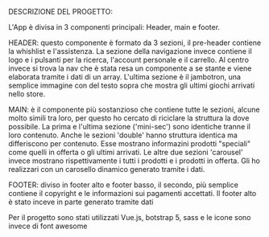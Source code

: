 DESCRIZIONE DEL PROGETTO:

L'App è divisa in 3 componenti principali: Header, main e footer.

HEADER: questo componente è formato da 3 sezioni, il pre-header contiene la whishlist e l'assistenza. La sezione della navigazione invece contiene il logo e i pulsanti per la ricerca, l'account personale e il carrello. Al centro invece si trova la nav che è stata resa un componente a se stante e viene elaborata tramite i dati di un array. L'ultima sezione è il jambotron, una semplice immagine con del testo sopra che mostra gli ultimi giochi arrivati nello store.

MAIN: è il componente più sostanzioso che contiene tutte le sezioni, alcune molto simili tra loro, per questo ho cercato di riciclare la struttura la dove possibile. La prima e l'ultima sezione ('mini-sec') sono identiche tranne il loro contenuto. Anche le sezioni 'double' hanno struttura identica ma differiscono per contenuto. Esse mostrano informazini prodotti "speciali" come quelli in offerta o gli ultimi arrivati. Le altre due sezioni 'carousel' invece mostrano rispettivamente i tutti i prodotti e i prodotti in offerta. Gli ho realizzari con un carosello dinamico generato tramite i dati.

FOOTER: diviso in footer alto e footer basso, il secondo, più semplice contiene il copyright e le informazioni sui pagamenti accettati. Il footer alto è stato inceve in parte generato tramite dati

Per il progetto sono stati utilizzati Vue.js, botstrap 5, sass e le icone sono invece di font awesome
